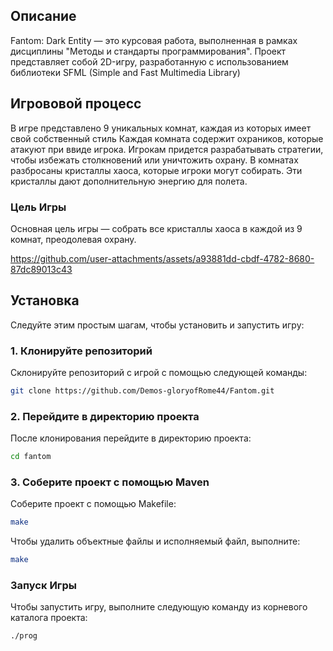 ## Описание

Fantom: Dark Entity — это курсовая работа, выполненная в рамках дисциплины "Методы и стандарты программирования". 
Проект представляет собой 2D-игру, разработанную с использованием библиотеки SFML (Simple and Fast Multimedia Library)

## Игрововой процесс 
В игре представлено 9 уникальных комнат, каждая из которых имеет свой собственный стиль
Каждая комната содержит охраников, которые атакуют при ввиде игрока. Игрокам придется разрабатывать стратегии, чтобы избежать столкновений или уничтожить охрану.
В комнатах разбросаны кристаллы хаоса, которые игроки могут собирать. Эти кристаллы дают дополнительную энергию для полета.
### Цель Игры
Основная цель игры — собрать все кристаллы хаоса в каждой из 9 комнат, преодолевая охрану.

https://github.com/user-attachments/assets/a93881dd-cbdf-4782-8680-87dc89013c43


## Установка

Следуйте этим простым шагам, чтобы установить и запустить игру:

### 1. Клонируйте репозиторий

Склонируйте репозиторий с игрой с помощью следующей команды:

```bash
git clone https://github.com/Demos-gloryofRome44/Fantom.git
```

### 2. Перейдите в директорию проекта

После клонирования перейдите в директорию проекта:

```bash
cd fantom
```

### 3. Соберите проект с помощью Maven

Соберите проект с помощью Makefile:
```bash
make
```
Чтобы удалить объектные файлы и исполняемый файл, выполните:
```bash
make
```

### Запуск Игры
Чтобы запустить игру, выполните следующую команду из корневого каталога проекта:
```bash
./prog
```
